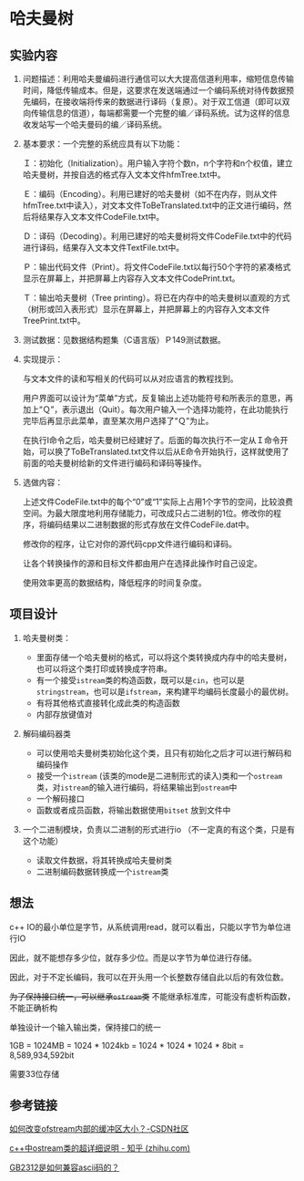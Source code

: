 # 哈夫曼树

## 实验内容

1. 问题描述：利用哈夫曼编码进行通信可以大大提高信道利用率，缩短信息传输时间，降低传输成本。但是，这要求在发送端通过一个编码系统对待传数据预先编码，在接收端将传来的数据进行译码（复原）。对于双工信道（即可以双向传输信息的信道），每端都需要一个完整的编／译码系统。试为这样的信息收发站写一个哈夫曼码的编／译码系统。

 2. 基本要求：一个完整的系统应具有以下功能：

    Ｉ：初始化（Initialization）。用户输入字符个数n，n个字符和n个权值，建立哈夫曼树，并按自选的格式存入文本文件hfmTree.txt中。

    Ｅ：编码（Encoding）。利用已建好的哈夫曼树（如不在内存，则从文件hfmTree.txt中读入），对文本文件ToBeTranslated.txt中的正文进行编码，然后将结果存入文本文件CodeFile.txt中。

    Ｄ：译码（Decoding）。利用已建好的哈夫曼树将文件CodeFile.txt中的代码进行译码，结果存入文本文件TextFile.txt中。

    Ｐ：输出代码文件（Print）。将文件CodeFile.txt以每行50个字符的紧凑格式显示在屏幕上，并把屏幕上内容存入文本文件CodePrint.txt。

    Ｔ：输出哈夫曼树（Tree printing）。将已在内存中的哈夫曼树以直观的方式（树形或凹入表形式）显示在屏幕上，并把屏幕上的内容存入文本文件TreePrint.txt中。

3. 测试数据：见数据结构题集（C语言版）Ｐ149测试数据。

4. 实现提示：

   与文本文件的读和写相关的代码可以从对应语言的教程找到。

   用户界面可以设计为“菜单”方式，反复输出上述功能符号和所表示的意思，再加上“Ｑ”，表示退出（Quit）。每次用户输入一个选择功能符，在此功能执行完毕后再显示此菜单，直至某次用户选择了“Ｑ”为止。

   在执行I命令之后，哈夫曼树已经建好了。后面的每次执行不一定从Ｉ命令开始，可以换了ToBeTranslated.txt文件以后从E命令开始执行，这样就使用了前面的哈夫曼树给新的文件进行编码和译码等操作。

5. 选做内容：

   上述文件CodeFile.txt中的每个“0”或“1”实际上占用1个字节的空间，比较浪费空间。为最大限度地利用存储能力，可改成只占二进制的1位。修改你的程序，将编码结果以二进制数据的形式存放在文件CodeFile.dat中。

   修改你的程序，让它对你的源代码cpp文件进行编码和译码。

   让各个转换操作的源和目标文件都由用户在选择此操作时自己设定。

   使用效率更高的数据结构，降低程序的时间复杂度。

## 项目设计

1. 哈夫曼树类：

   * 里面存储一个哈夫曼树的格式，可以将这个类转换成内存中的哈夫曼树，也可以将这个类打印或转换成字符串。
   * 有一个接受`istream`类的构造函数，既可以是`cin`，也可以是`stringstream`，也可以是`ifstream`，来构建平均编码长度最小的最优树。
   * 有将其他格式直接转化成此类的构造函数
   * 内部存放键值对

   

2. 解码编码器类

   * 可以使用哈夫曼树类初始化这个类，且只有初始化之后才可以进行解码和编码操作
   * 接受一个`istream` (该类的mode是二进制形式的读入)类和一个`ostream` 类，对`istream`的输入进行编码，将结果输出到`ostream`中
   * 一个解码接口
   * 函数或者成员函数，将输出数据使用`bitset` 放到文件中
   
3. 一个二进制模块，负责以二进制的形式进行io （不一定真的有这个类，只是有这个功能）

   - 读取文件数据，将其转换成哈夫曼树类
   - 二进制编码数据转换成一个`istream`类 



## 想法

c++ IO的最小单位是字节，从系统调用read，就可以看出，只能以字节为单位进行IO

因此，就不能想存多少位，就存多少位。而是以字节为单位进行存储。

因此，对于不定长编码，我可以在开头用一个长整数存储自此以后的有效位数。



~~为了保持接口统一，可以继承`ostream`类~~ 不能继承标准库，可能没有虚析构函数，不能正确析构

单独设计一个输入输出类，保持接口的统一

 

1GB = 1024MB = 1024 * 1024kb = 1024 * 1024 * 1024 * 8bit = 8,589,934,592bit

需要33位存储

## 参考链接

[如何改变ofstream内部的缓冲区大小？-CSDN社区](https://bbs.csdn.net/topics/260005411) 

[c++中ostream类的超详细说明 - 知乎 (zhihu.com)](https://zhuanlan.zhihu.com/p/365950428) 

[GB2312是如何兼容ascii码的？](https://www.zhihu.com/question/37560234/answer/281885269 ) 

 
